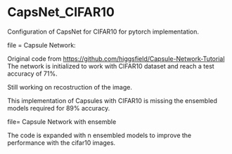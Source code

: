 # CapsNet_CIFAR10
Configuration of CapsNet for CIFAR10 for pytorch implementation.

file = Capsule Network:

Original code from https://github.com/higgsfield/Capsule-Network-Tutorial 
The network is initialized to work with CIFAR10 dataset and reach a test accuracy of 71%.

Still working on recostruction of the image.

This implementation of Capsules with CIFAR10 is missing the ensembled models required for 89% accuracy.

file= Capsule Network with ensemble

The code is expanded with n ensembled models to improve the performance with the cifar10 images. 
